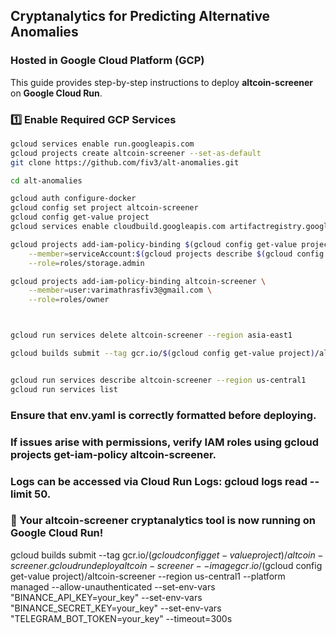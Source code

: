 ## Cryptanalytics for Predicting Alternative Anomalies
### Hosted in Google Cloud Platform (GCP)

This guide provides step-by-step instructions to deploy **altcoin-screener** on **Google Cloud Run**.

### **1️⃣ Enable Required GCP Services**

```sh
gcloud services enable run.googleapis.com
gcloud projects create altcoin-screener --set-as-default
git clone https://github.com/fiv3/alt-anomalies.git

cd alt-anomalies

gcloud auth configure-docker
gcloud config set project altcoin-screener
gcloud config get-value project
gcloud services enable cloudbuild.googleapis.com artifactregistry.googleapis.com

gcloud projects add-iam-policy-binding $(gcloud config get-value project) \
    --member=serviceAccount:$(gcloud projects describe $(gcloud config get-value project) --format="value(projectNumber)")@cloudbuild.gserviceaccount.com \
    --role=roles/storage.admin

gcloud projects add-iam-policy-binding altcoin-screener \
    --member=user:varimathrasfiv3@gmail.com \
    --role=roles/owner



gcloud run services delete altcoin-screener --region asia-east1

gcloud builds submit --tag gcr.io/$(gcloud config get-value project)/altcoin-screener .


gcloud run services describe altcoin-screener --region us-central1
gcloud run services list
```

### Ensure that env.yaml is correctly formatted before deploying.

### If issues arise with permissions, verify IAM roles using gcloud projects get-iam-policy altcoin-screener.

### Logs can be accessed via Cloud Run Logs: gcloud logs read --limit 50.

### 🚀 Your altcoin-screener cryptanalytics tool is now running on Google Cloud Run!

gcloud builds submit --tag gcr.io/$(gcloud config get-value project)/altcoin-screener .
gcloud run deploy altcoin-screener --image gcr.io/$(gcloud config get-value project)/altcoin-screener --region us-central1 --platform managed --allow-unauthenticated --set-env-vars "BINANCE_API_KEY=your_key" --set-env-vars "BINANCE_SECRET_KEY=your_key" --set-env-vars "TELEGRAM_BOT_TOKEN=your_key" --timeout=300s
